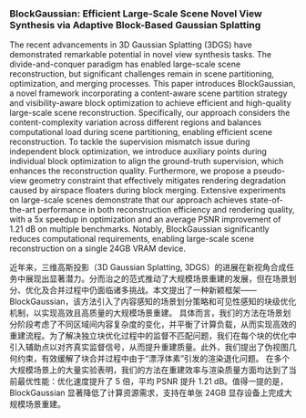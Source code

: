 ### BlockGaussian: Efficient Large-Scale Scene Novel View Synthesis via Adaptive Block-Based Gaussian Splatting

The recent advancements in 3D Gaussian Splatting (3DGS) have demonstrated remarkable potential in novel view synthesis tasks. The divide-and-conquer paradigm has enabled large-scale scene reconstruction, but significant challenges remain in scene partitioning, optimization, and merging processes. This paper introduces BlockGaussian, a novel framework incorporating a content-aware scene partition strategy and visibility-aware block optimization to achieve efficient and high-quality large-scale scene reconstruction. Specifically, our approach considers the content-complexity variation across different regions and balances computational load during scene partitioning, enabling efficient scene reconstruction. To tackle the supervision mismatch issue during independent block optimization, we introduce auxiliary points during individual block optimization to align the ground-truth supervision, which enhances the reconstruction quality. Furthermore, we propose a pseudo-view geometry constraint that effectively mitigates rendering degradation caused by airspace floaters during block merging. Extensive experiments on large-scale scenes demonstrate that our approach achieves state-of-the-art performance in both reconstruction efficiency and rendering quality, with a 5x speedup in optimization and an average PSNR improvement of 1.21 dB on multiple benchmarks. Notably, BlockGaussian significantly reduces computational requirements, enabling large-scale scene reconstruction on a single 24GB VRAM device.

近年来，三维高斯投影（3D Gaussian Splatting, 3DGS）的进展在新视角合成任务中展现出显著潜力。分而治之的范式推动了大规模场景重建的发展，但在场景划分、优化及合并过程中仍面临诸多挑战。本文提出了一种新颖框架——BlockGaussian，该方法引入了内容感知的场景划分策略和可见性感知的块级优化机制，以实现高效且高质量的大规模场景重建。
具体而言，我们的方法在场景划分阶段考虑了不同区域间内容复杂度的变化，并平衡了计算负载，从而实现高效的重建流程。为了解决独立块优化过程中的监督不匹配问题，我们在每个块的优化中引入辅助点以对齐真实监督信号，从而提升重建质量。此外，我们提出了伪视图几何约束，有效缓解了块合并过程中由于“漂浮体素”引发的渲染退化问题。
在多个大规模场景上的大量实验表明，我们的方法在重建效率与渲染质量方面均达到了当前最优性能：优化速度提升了 5 倍，平均 PSNR 提升 1.21 dB。值得一提的是，BlockGaussian 显著降低了计算资源需求，支持在单张 24GB 显存设备上完成大规模场景重建。
